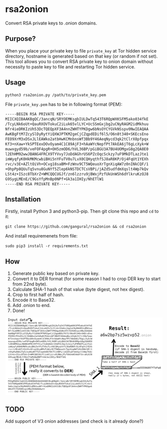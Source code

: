 # rsa2onion
Convert RSA private keys to .onion domains.

## Purpose?

When you place your private key to file `private_key` at Tor hidden service directory, hostname is generated based on that key (or random if not set). This tool allows you to convert RSA private key to onion domain without necessity to paste key to file and restarting Tor hidden service.

## Usage

`python3 rsa2onion.py /path/to/private_key.pem`

File `private_key.pem` has to be in following format (PEM):

```
-----BEGIN RSA PRIVATE KEY-----
MIICXQIBAAKBgQC/3ancqN/SRYOEMKsgbIULDwTq543T6RQpWXKSFM5ako034fkE
/TcyLNk6oUt+QauRXOVTokuC2iLuk65vlLYC+UcSSmGxjbg2uCNyRAGM2idMkhuu
Nfr4ieDRKIzUh53DcTQEQpXF3A4nnZWHTYPKDgw6bNsOYCYGVkNSspv0NwIEAQAA
AwKBgFtM7ZcySlDyRytYiQXWJPTKM2geCjCZqpdEDif6l5/O6n8t340+SKEcsEno
FEO9XrM3xDSxJLlEAWko2atbHwKCMnbnsWf3Bb9Y46AeqNycd3qk2tClrX8pfpqx
Kf3+nXaw+YkSPTEexDOvOyam4C1C89AjF3+hAaWYcNepfPt7AkEA6jT6gLcXyk+W
muwxgyd59b/veFOF4pgR+OH5zmOD6/hVL36BP/pGiBGU3A7BU4UOMgxG8g2QA8E0
l2EhHM92wwJBANG4FRCX9TYVvy7JoDdAGhrUS6PZcOqcSckzy7uF9MkDTLazJte1
imWyqfyK0HkMKMcwbiBHi5nYFuTV0u7LvX0CQHyqthfSJ8aR8KP/Oj4FqUt1YEXh
rvc/v3E+AZltOiVh+OCvg18saBM+FzWnv9CT5WQeuoXrTgnXiqAW7z0nINkCQF/1
+OhpPp8QUuTq5vnu8GuNYf5Zlep6kNSTDCTCsVBPi/jAZd5udfdmXqslt4Wp7kQv
LSt4z+ISzc8TbXrZ+WMCQQCUGJf/zn6lzzru9jBWxjPzfUkUnWSh6dYlkruKzOJ8
G9SygLMEnE/C9GsYfpMnBp0NPf+Gk3a1IHIy/NhETlW1
-----END RSA PRIVATE KEY-----
```

## Installation
Firstly, install Python 3 and python3-pip. Then git clone this repo and `cd` to it:

`git clone https://github.com/gangural/rsa2onion && cd rsa2onion`

And install requiremenets from file:

`sudo pip3 install -r requirements.txt`

## How

1. Generate public key based on private key.
2. Convert it to DER format (for some reason I had to crop DER key to start from 22nd byte).
3. Calculate SHA-1 hash of that value (byte digest, not hex digest).
4. Crop to first half of hash.
5. Encode it to Base32.
6. Add .onion to end.
7. Done!

![Illustration](algorithm.png)

## TODO
Add support of V3 onion addresses (and check is it already done?)
